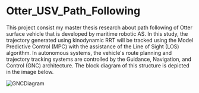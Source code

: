 # Otter_USV_Path_Following

This project consist my master thesis research about path following of Otter surface vehicle that is developed by maritime robotic AS. In this study, the trajectory generated using kinodynamic RRT will be tracked using the Model Predictive Control (MPC) with the assistance of the Line of Sight (LOS) algorithm. In autonomous systems, the vehicle's route planning and trajectory tracking systems are controlled by the Guidance, Navigation, and Control (GNC) architecture. The block diagram of this structure is depicted in the image below.

![GNCDiagram](https://github.com/ferhannb/Otter_USV_Path_Following/assets/29739404/a81bd463-34a0-4b07-8ba3-4219bf73ee8d)


